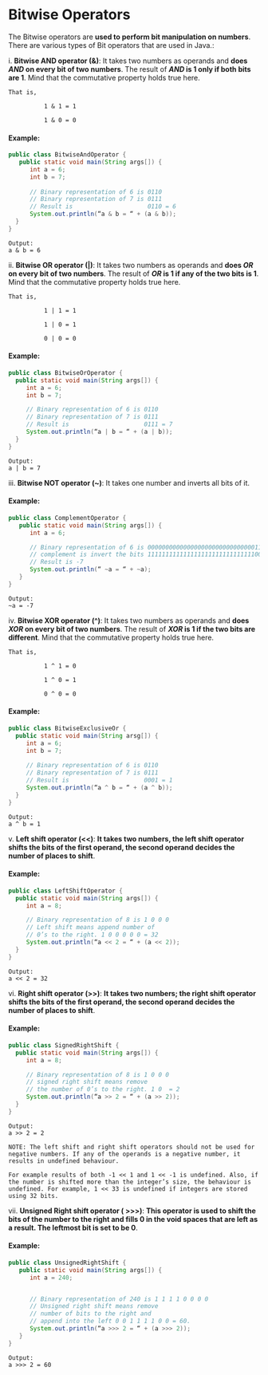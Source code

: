 # Bitwise Operators

The Bitwise operators are **used to perform bit manipulation on numbers**. There are various types of Bit operators that are used in Java.:


i. **Bitwise AND operator (&)**: It takes two numbers as operands and **does *AND* on every bit of two numbers**. The result of ***AND* is 1 only if both bits are 1**. Mind that the commutative property holds true here.

    That is,

              1 & 1 = 1

              1 & 0 = 0 

#### Example:

```Java
public class BitwiseAndOperator {
   public static void main(String args[]) {
      int a = 6;
      int b = 7;
 
      // Binary representation of 6 is 0110
      // Binary representation of 7 is 0111
      // Result is                     0110 = 6
      System.out.println(“a & b = “ + (a & b));
  }
}
```

```
Output: 
a & b = 6
```


ii. **Bitwise OR operator (|)**: It takes two numbers as operands and **does *OR* on every bit of two numbers**. The result of ***OR* is 1 if any of the two bits is 1**. Mind that the commutative property holds true here.

    That is,

              1 | 1 = 1

              1 | 0 = 1

              0 | 0 = 0 


#### Example:
 
```Java
public class BitwiseOrOperator {
  public static void main(String args[]) {
     int a = 6;
     int b = 7;

     // Binary representation of 6 is 0110
     // Binary representation of 7 is 0111
     // Result is                     0111 = 7
     System.out.println(“a | b = “ + (a | b));
  }
}
``` 

```
Output:
a | b = 7
```


iii. **Bitwise NOT operator (~)**: It takes one number and inverts all bits of it.

#### Example:
 
```Java
public class ComplementOperator {
   public static void main(String args[]) {
      int a = 6;

      // Binary representation of 6 is 000000000000000000000000000000110                                           // 32 bit representation
      // complement is invert the bits 111111111111111111111111111111001, which is binary representation of -7      
      // Result is -7
      System.out.println(“ ~a = “ + ~a);
   }
}
``` 

```
Output:
~a = -7
``` 


iv. **Bitwise XOR  operator (^)**: It takes two numbers as operands and **does *XOR* on every bit of two numbers**. The result of ***XOR* is 1 if the two bits are different**. Mind that the commutative property holds true here.

    That is,

              1 ^ 1 = 0

              1 ^ 0 = 1

              0 ^ 0 = 0 


#### Example:
 
```Java
public class BitwiseExclusiveOr {
  public static void main(String arsg[]) {
     int a = 6;
     int b = 7;
     
     // Binary representation of 6 is 0110
     // Binary representation of 7 is 0111
     // Result is                     0001 = 1
     System.out.println(“a ^ b = “ + (a ^ b));
  }
}
``` 

```
Output:
a ^ b = 1
``` 


v. **Left shift operator (<<)**: **It takes two numbers, the left shift operator shifts the bits of the first operand, the second operand decides the number of places to shift**.


#### Example:
 
```Java
public class LeftShiftOperator {
  public static void main(String args[]) {
     int a = 8;

     // Binary representation of 8 is 1 0 0 0
     // Left shift means append number of 
     // 0’s to the right. 1 0 0 0 0 0 = 32
     System.out.println(“a << 2 = “ + (a << 2));
  }
}
``` 

```
Output:
a << 2 = 32
``` 


vi. **Right shift operator (>>)**: **It takes two numbers; the right shift operator shifts the bits of the first operand, the second operand decides the number of places to shift**.



#### Example:
 
```Java
public class SignedRightShift {
  public static void main(String args[]) {
     int a = 8;

     // Binary representation of 8 is 1 0 0 0
     // signed right shift means remove
     // the number of 0’s to the right. 1 0  = 2
     System.out.println(“a >> 2 = “ + (a >> 2));
  }
}
``` 

```
Output:
a >> 2 = 2
``` 

```
NOTE: The left shift and right shift operators should not be used for negative numbers. If any of the operands is a negative number, it results in undefined behaviour.

For example results of both -1 << 1 and 1 << -1 is undefined. Also, if the number is shifted more than the integer’s size, the behaviour is undefined. For example, 1 << 33 is undefined if integers are stored using 32 bits.
```

vii. **Unsigned Right shift operator ( >>>)**: **This operator is used to shift the bits of the number to the right and fills 0 in the void spaces that are left as a result. The leftmost bit is set to be 0**.


#### Example:
 
```Java
public class UnsignedRightShift {
   public static void main(String args[]) {
      int a = 240;


      // Binary representation of 240 is 1 1 1 1 0 0 0 0
      // Unsigned right shift means remove 
      // number of bits to the right and 
      // append into the left 0 0 1 1 1 1 0 0 = 60.
      System.out.println(“a >>> 2 = “ + (a >>> 2));
   }
}
``` 

```
Output:
a >>> 2 = 60
``` 